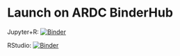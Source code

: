 # Launch on ARDC BinderHub

Jupyter+R: [![Binder](https://binderhub.rc.nectar.org.au/badge_logo.svg)](https://binderhub.rc.nectar.org.au/v2/gh/craigwindell/r_binder_test/HEAD)

RStudio: [![Binder](https://binderhub.rc.nectar.org.au/badge_logo.svg)](https://binderhub.rc.nectar.org.au/v2/gh/craigwindell/r_binder_test/HEAD?urlpath=rstudio)
